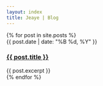 ```yaml
---
layout: index
title: Jeaye | Blog
---
```

<article>
  {% for post in site.posts %}
    <section>
      <div class="post_date">
        {{ post.date | date: "%B %d, %Y" }}
      </div>
      <h3>
        <a href="{{ post.url }}">{{ post.title }}</a>
      </h3>
      {{ post.excerpt }}
    </section>
  {% endfor %}
</article>
